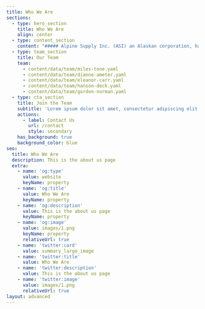 ```yaml
---
title: Who We Are
sections:
  - type: hero_section
    title: Who We Are
    align: center
  - type: content_section
    content: "##### Alpine Supply Inc. (ASI) an Alaskan corporation, has become a valued resource and partner for businesses and governments worldwide. We offer competitive pricing, National Stock Number (NSN) ordering, as well as a bulk ordering API for our large customers.\n\n##### Our products ship direct from the manufacturer, so you know they are the correct part at the best price.\n\n##### By striving to grow organically and partnering with new manufacturers, we have created a system of continuous natural growth. We only partner with manufacturers and brands we trust and can rely on for quality and delivery.\n\n##### We value our customers and work hard to ensure their complete satisfaction.\_***Before, during, and after every sale***, we will be there to answer any questions and to provide the best experience possible.\n"
  - type: team_section
    title: Our Team
    team:
      - content/data/team/miles-tone.yaml
      - content/data/team/dianne-ameter.yaml
      - content/data/team/eleanor-carr.yaml
      - content/data/team/hanson-deck.yaml
      - content/data/team/gordon-norman.yaml
  - type: cta_section
    title: Join the Team
    subtitle: 'Lorem ipsum dolor sit amet, consectetur adipiscing elit.'
    actions:
      - label: Contact Us
        url: /contact
        style: secondary
    has_background: true
    background_color: blue
seo:
  title: Who We Are
  description: This is the about us page
  extra:
    - name: 'og:type'
      value: website
      keyName: property
    - name: 'og:title'
      value: Who We Are
      keyName: property
    - name: 'og:description'
      value: This is the about us page
      keyName: property
    - name: 'og:image'
      value: images/1.png
      keyName: property
      relativeUrl: true
    - name: 'twitter:card'
      value: summary_large_image
    - name: 'twitter:title'
      value: Who We Are
    - name: 'twitter:description'
      value: This is the about us page
    - name: 'twitter:image'
      value: images/1.png
      relativeUrl: true
layout: advanced
---
```

